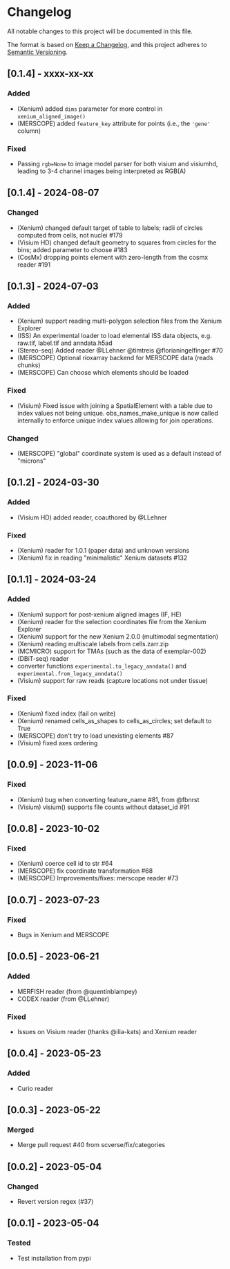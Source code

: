 # Changelog

All notable changes to this project will be documented in this file.

The format is based on [Keep a Changelog][],
and this project adheres to [Semantic Versioning][].

[keep a changelog]: https://keepachangelog.com/en/1.0.0/
[semantic versioning]: https://semver.org/spec/v2.0.0.html

## [0.1.4] - xxxx-xx-xx

### Added

-   (Xenium) added `dims` parameter for more control in `xenium_aligned_image()`
-   (MERSCOPE) added `feature_key` attribute for points (i.e., the `'gene'` column)
### Fixed

-   Passing `rgb=None` to image model parser for both visium and visiumhd, leading to 3-4 channel images being
    interpreted as RGB(A)

## [0.1.4] - 2024-08-07

### Changed

-   (Xenium) changed default target of table to labels; radii of circles computed from cells, not nuclei #179
-   (Visium HD) changed default geometry to squares from circles for the bins; added parameter to choose #183
-   (CosMx) dropping points element with zero-length from the cosmx reader #191

## [0.1.3] - 2024-07-03

### Added

-   (Xenium) support reading multi-polygon selection files from the Xenium Explorer
-   (ISS) An experimental loader to load elemental ISS data objects, e.g. raw.tif, label.tif and anndata.h5ad
-   (Stereo-seq) Added reader @LLehner @timtreis @florianingelfinger #70
-   (MERSCOPE) Optional rioxarray backend for MERSCOPE data (reads chunks)
-   (MERSCOPE) Can choose which elements should be loaded

### Fixed

-   (Visium) Fixed issue with joining a SpatialElement with a table due to index values not being unique.
    obs_names_make_unique is now called internally to enforce unique index values allowing for join operations.

### Changed

-   (MERSCOPE) "global" coordinate system is used as a default instead of "microns"

## [0.1.2] - 2024-03-30

### Added

-   (Visium HD) added reader, coauthored by @LLehner

### Fixed

-   (Xenium) reader for 1.0.1 (paper data) and unknown versions
-   (Xenium) fix in reading "minimalistic" Xenium datasets #132

## [0.1.1] - 2024-03-24

### Added

-   (Xenium) support for post-xenium aligned images (IF, HE)
-   (Xenium) reader for the selection coordinates file from the Xenium Explorer
-   (Xenium) support for the new Xenium 2.0.0 (multimodal segmentation)
-   (Xenium) reading multiscale labels from cells.zarr.zip
-   (MCMICRO) support for TMAs (such as the data of exemplar-002)
-   (DBiT-seq) reader
-   converter functions `experimental.to_legacy_anndata()` and `experimental.from_legacy_anndata()`
-   (Visium) support for raw reads (capture locations not under tissue)

### Fixed

-   (Xenium) fixed index (fail on write)
-   (Xenium) renamed cells_as_shapes to cells_as_circles; set default to True
-   (MERSCOPE) don't try to load unexisting elements #87
-   (Visium) fixed axes ordering

## [0.0.9] - 2023-11-06

### Fixed

-   (Xenium) bug when converting feature_name #81, from @fbnrst
-   (Visium) visium() supports file counts without dataset_id #91

## [0.0.8] - 2023-10-02

### Fixed

-   (Xenium) coerce cell id to str #64
-   (MERSCOPE) fix coordinate transformation #68
-   (MERSCOPE) Improvements/fixes: merscope reader #73

## [0.0.7] - 2023-07-23

### Fixed

-   Bugs in Xenium and MERSCOPE

## [0.0.5] - 2023-06-21

### Added

-   MERFISH reader (from @quentinblampey)
-   CODEX reader (from @LLehner)

### Fixed

-   Issues on Visium reader (thanks @ilia-kats) and Xenium reader

## [0.0.4] - 2023-05-23

### Added

-   Curio reader

## [0.0.3] - 2023-05-22

### Merged

-   Merge pull request #40 from scverse/fix/categories

## [0.0.2] - 2023-05-04

### Changed

-   Revert version regex (#37)

## [0.0.1] - 2023-05-04

### Tested

-   Test installation from pypi
